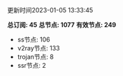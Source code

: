 更新时间2023-01-05 13:33:45

**总订阅: 45**
**总节点: 1077**
**有效节点: 249**
- ss节点: 106
- v2ray节点: 133
- trojan节点: 8
- ssr节点: 2
